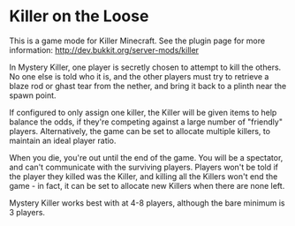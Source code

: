 Killer on the Loose
======

This is a game mode for Killer Minecraft. See the plugin page for more information: http://dev.bukkit.org/server-mods/killer 

In Mystery Killer, one player is secretly chosen to attempt to kill the others. No one else is told who it is, and the other players must try to retrieve a blaze rod or ghast tear from the nether, and bring it back to a plinth near the spawn point.

If configured to only assign one killer, the Killer will be given items to help balance the odds, if they're competing against a large number of "friendly" players. Alternatively, the game can be set to allocate multiple killers, to maintain an ideal player ratio.

When you die, you're out until the end of the game. You will be a spectator, and can't communicate with the surviving players. Players won't be told if the player they killed was the Killer, and killing all the Killers won't end the game - in fact, it can be set to allocate new Killers when there are none left.

Mystery Killer works best with at 4-8 players, although the bare minimum is 3 players.